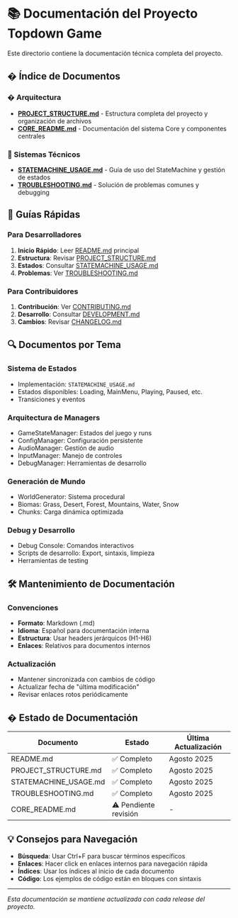# 📚 Documentación del Proyecto Topdown Game

Este directorio contiene la documentación técnica completa del proyecto.

## � Índice de Documentos

### �️ Arquitectura
- **[PROJECT_STRUCTURE.md](PROJECT_STRUCTURE.md)** - Estructura completa del proyecto y organización de archivos
- **[CORE_README.md](CORE_README.md)** - Documentación del sistema Core y componentes centrales

### 🔧 Sistemas Técnicos
- **[STATEMACHINE_USAGE.md](STATEMACHINE_USAGE.md)** - Guía de uso del StateMachine y gestión de estados
- **[TROUBLESHOOTING.md](TROUBLESHOOTING.md)** - Solución de problemas comunes y debugging

## 🎯 Guías Rápidas

### Para Desarrolladores
1. **Inicio Rápido**: Leer [README.md](../README.md) principal
2. **Estructura**: Revisar [PROJECT_STRUCTURE.md](PROJECT_STRUCTURE.md)
3. **Estados**: Consultar [STATEMACHINE_USAGE.md](STATEMACHINE_USAGE.md)
4. **Problemas**: Ver [TROUBLESHOOTING.md](TROUBLESHOOTING.md)

### Para Contribuidores
1. **Contribución**: Ver [CONTRIBUTING.md](../CONTRIBUTING.md)
2. **Desarrollo**: Consultar [DEVELOPMENT.md](../DEVELOPMENT.md)
3. **Cambios**: Revisar [CHANGELOG.md](../CHANGELOG.md)

## 🔍 Documentos por Tema

### Sistema de Estados
- Implementación: `STATEMACHINE_USAGE.md`
- Estados disponibles: Loading, MainMenu, Playing, Paused, etc.
- Transiciones y eventos

### Arquitectura de Managers
- GameStateManager: Estados del juego y runs
- ConfigManager: Configuración persistente
- AudioManager: Gestión de audio
- InputManager: Manejo de controles
- DebugManager: Herramientas de desarrollo

### Generación de Mundo
- WorldGenerator: Sistema procedural
- Biomas: Grass, Desert, Forest, Mountains, Water, Snow
- Chunks: Carga dinámica optimizada

### Debug y Desarrollo
- Debug Console: Comandos interactivos
- Scripts de desarrollo: Export, sintaxis, limpieza
- Herramientas de testing

## 🛠️ Mantenimiento de Documentación

### Convenciones
- **Formato**: Markdown (.md)
- **Idioma**: Español para documentación interna
- **Estructura**: Usar headers jerárquicos (H1-H6)
- **Enlaces**: Relativos para documentos internos

### Actualización
- Mantener sincronizada con cambios de código
- Actualizar fecha de "última modificación"
- Revisar enlaces rotos periódicamente

## � Estado de Documentación

| Documento | Estado | Última Actualización |
|-----------|--------|---------------------|
| README.md | ✅ Completo | Agosto 2025 |
| PROJECT_STRUCTURE.md | ✅ Completo | Agosto 2025 |
| STATEMACHINE_USAGE.md | ✅ Completo | Agosto 2025 |
| TROUBLESHOOTING.md | ✅ Completo | Agosto 2025 |
| CORE_README.md | ⚠️ Pendiente revisión | - |

## 💡 Consejos para Navegación

- **Búsqueda**: Usar Ctrl+F para buscar términos específicos
- **Enlaces**: Hacer click en enlaces internos para navegación rápida
- **Índices**: Usar los índices al inicio de cada documento
- **Código**: Los ejemplos de código están en bloques con sintaxis

---

*Esta documentación se mantiene actualizada con cada release del proyecto.*
